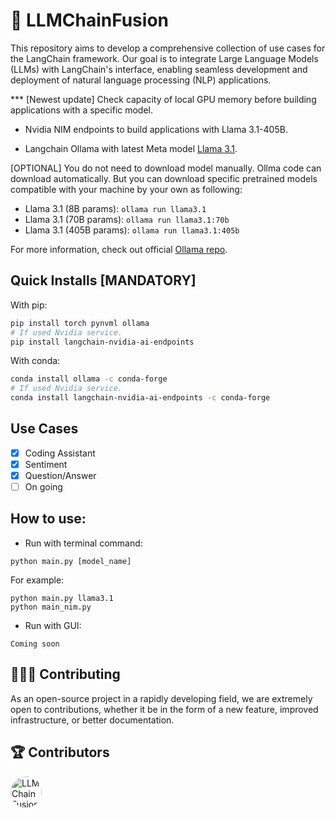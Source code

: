 # 🔗 **LLMChainFusion**

This repository aims to develop a comprehensive collection of use cases for the LangChain framework. Our goal is to integrate Large Language Models (LLMs) with LangChain's interface, enabling seamless development and deployment of natural language processing (NLP) applications.

*** [Newest update] Check capacity of local GPU memory before building applications with a specific model.

* Nvidia NIM endpoints to build applications with Llama 3.1-405B.

* Langchain Ollama with latest Meta model [Llama 3.1](https://github.com/meta-llama/llama-models/blob/main/models/llama3_1/MODEL_CARD.md).


[OPTIONAL] You do not need to download model manually. Ollma code can download automatically. But you can download specific pretrained models compatible with your machine by your own as following:
- Llama 3.1 (8B params): ```ollama run llama3.1 ```
- Llama 3.1 (70B params):  ```ollama run llama3.1:70b```
- Llama 3.1 (405B params): ```ollama run llama3.1:405b```

For more information, check out official [Ollama repo](https://github.com/ollama/ollama/blob/main/README.md).

## Quick Installs [MANDATORY]

With pip:
```bash
pip install torch pynvml ollama
# If used Nvidia service.
pip install langchain-nvidia-ai-endpoints 
```

With conda:
```bash
conda install ollama -c conda-forge
# If used Nvidia service.
conda install langchain-nvidia-ai-endpoints -c conda-forge 
```

## Use Cases
- [x] Coding Assistant
- [x] Sentiment
- [x] Question/Answer
- [ ] On going 

## How to use:
- Run with terminal command:
```
python main.py [model_name]
```
For example:
```
python main.py llama3.1
python main_nim.py
```
- Run with GUI:
```
Coming soon
```

## 🙋🏻‍♂️ Contributing

As an open-source project in a rapidly developing field, we are extremely open to contributions, whether it be in the form of a new feature, improved infrastructure, or better documentation.

## 🏆 Contributors

<a href="https://github.com/bradduy">
  <img src="https://avatars.githubusercontent.com/u/33892919?v=4" style="border-radius: 50%; width: 50px; height: 50px; object-fit: cover;" alt="LLMChainFusion contributors">
</a>